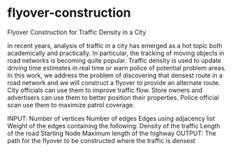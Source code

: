 # flyover-construction

Flyover Construction for Traffic Density in a City

In recent years, analysis of traffic in a city has emerged as a hot topic both academically and practically. In particular, the tracking of moving objects in road networks is becoming quite popular. Traffic density is used to update driving time estimates in real time or warn police of potential problem areas. In this work, we address the problem of discovering that densest route in a road network and we will construct a flyover to provide an alternate route. City officials can use them to improve traffic flow. Store owners and advertisers can use them to better position their properties. Police official scan use them to maximize patrol coverage.

INPUT:
Number of vertices
Number of edges
Edges using adjacency list
Weight of the edges containing the following:
Density of the traffic
Length of the road
Starting Node
Maximum length of the highway
OUTPUT:
The path for the flyover to be constructed where the traffic is densest
